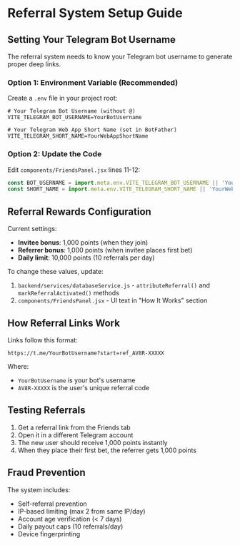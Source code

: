 # Referral System Setup Guide

## Setting Your Telegram Bot Username

The referral system needs to know your Telegram bot username to generate proper deep links.

### Option 1: Environment Variable (Recommended)

Create a `.env` file in your project root:

```env
# Your Telegram Bot Username (without @)
VITE_TELEGRAM_BOT_USERNAME=YourBotUsername

# Your Telegram Web App Short Name (set in BotFather)
VITE_TELEGRAM_SHORT_NAME=YourWebAppShortName
```

### Option 2: Update the Code

Edit `components/FriendsPanel.jsx` lines 11-12:

```javascript
const BOT_USERNAME = import.meta.env.VITE_TELEGRAM_BOT_USERNAME || 'YourBotUsername';
const SHORT_NAME = import.meta.env.VITE_TELEGRAM_SHORT_NAME || 'YourWebAppShortName';
```

## Referral Rewards Configuration

Current settings:
- **Invitee bonus**: 1,000 points (when they join)
- **Referrer bonus**: 1,000 points (when invitee places first bet)
- **Daily limit**: 10,000 points (10 referrals per day)

To change these values, update:
1. `backend/services/databaseService.js` - `attributeReferral()` and `markReferralActivated()` methods
2. `components/FriendsPanel.jsx` - UI text in "How It Works" section

## How Referral Links Work

Links follow this format:
```
https://t.me/YourBotUsername?start=ref_AV8R-XXXXX
```

Where:
- `YourBotUsername` is your bot's username
- `AV8R-XXXXX` is the user's unique referral code

## Testing Referrals

1. Get a referral link from the Friends tab
2. Open it in a different Telegram account
3. The new user should receive 1,000 points instantly
4. When they place their first bet, the referrer gets 1,000 points

## Fraud Prevention

The system includes:
- Self-referral prevention
- IP-based limiting (max 2 from same IP/day)
- Account age verification (< 7 days)
- Daily payout caps (10 referrals/day)
- Device fingerprinting
